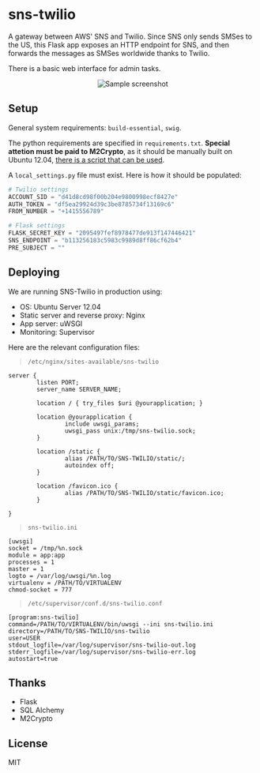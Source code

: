 # sns-twilio

A gateway between AWS' SNS and Twilio. Since SNS only sends SMSes to the US, this Flask app exposes an HTTP endpoint for SNS, and then forwards the messages as SMSes worldwide thanks to Twilio.

There is a basic web interface for admin tasks.

<p align="center">
  <img src="https://raw.github.com/arturhoo/sns-twilio/gh-pages/imgs/sns-twilio.png" alt="Sample screenshot"/>
</p>

## Setup

General system requirements: `build-essential`, `swig`.

The python requirements are specified in `requirements.txt`. **Special attetion must be paid to M2Crypto**, as it should be manually built on Ubuntu 12.04, [there is a script that can be used](https://github.com/arturhoo/sns-twilio/wiki/M2Crypto-on-Ubuntu-12.04).

A `local_settings.py` file must exist. Here is how it should be populated:

```python
# Twilio settings
ACCOUNT_SID = "d41d8cd98f00b204e9800998ecf8427e"
AUTH_TOKEN = "df5ea29924d39c3be8785734f13169c6"
FROM_NUMBER = "+1415556789"

# Flask settings
FLASK_SECRET_KEY = "2095497fef8978477de913f147446421"
SNS_ENDPOINT = "b113256183c5983c9989d8ff86cf62b4"
PRE_SUBJECT = ""
```

## Deploying

We are running SNS-Twilio in production using:

- OS: Ubuntu Server 12.04
- Static server and reverse proxy: Nginx
- App server: uWSGI
- Monitoring: Supervisor

Here are the relevant configuration files:

> `/etc/nginx/sites-available/sns-twilio`

```
server {
        listen PORT;
        server_name SERVER_NAME;

        location / { try_files $uri @yourapplication; }

        location @yourapplication {
                include uwsgi_params;
                uwsgi_pass unix:/tmp/sns-twilio.sock;
        }

        location /static {
                alias /PATH/TO/SNS-TWILIO/static/;
                autoindex off;
        }

        location /favicon.ico {
                alias /PATH/TO/SNS-TWILIO/static/favicon.ico;
        }

}
```

> `sns-twilio.ini`

```
[uwsgi]
socket = /tmp/%n.sock
module = app:app
processes = 1
master = 1
logto = /var/log/uwsgi/%n.log
virtualenv = /PATH/TO/VIRTUALENV
chmod-socket = 777
```

> `/etc/supervisor/conf.d/sns-twilio.conf`

```
[program:sns-twilio]
command=/PATH/TO/VIRTUALENV/bin/uwsgi --ini sns-twilio.ini
directory=/PATH/TO/SNS-TWILIO/sns-twilio
user=USER
stdout_logfile=/var/log/supervisor/sns-twilio-out.log
stderr_logfile=/var/log/supervisor/sns-twilio-err.log
autostart=true
```

## Thanks

- Flask
- SQL Alchemy
- M2Crypto

## License

MIT
